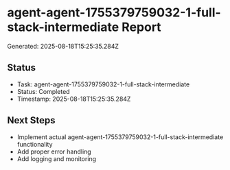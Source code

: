 # agent-agent-1755379759032-1-full-stack-intermediate Report

Generated: 2025-08-18T15:25:35.284Z

## Status
- Task: agent-agent-1755379759032-1-full-stack-intermediate
- Status: Completed
- Timestamp: 2025-08-18T15:25:35.284Z

## Next Steps
- Implement actual agent-agent-1755379759032-1-full-stack-intermediate functionality
- Add proper error handling
- Add logging and monitoring
